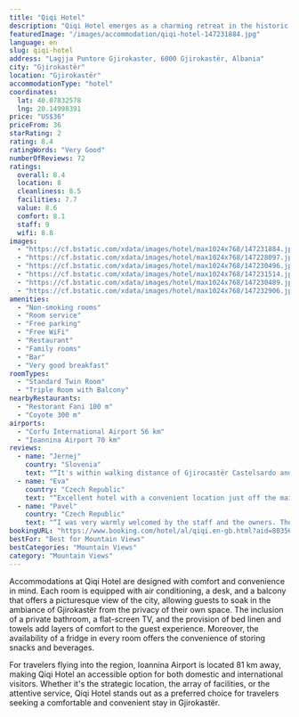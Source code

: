 ```yaml
---
title: "Qiqi Hotel"
description: "Qiqi Hotel emerges as a charming retreat in the historic heart of Gjirokastër, a mere 43 km from the serene Zaravina Lake."
featuredImage: "/images/accommodation/qiqi-hotel-147231884.jpg"
language: en
slug: qiqi-hotel
address: "Lagjja Puntore Gjirokaster, 6000 Gjirokastër, Albania"
city: "Gjirokastër"
location: "Gjirokastër"
accommodationType: "hotel"
coordinates:
  lat: 40.07832578
  lng: 20.14998391
price: "US$36"
priceFrom: 36
starRating: 2
rating: 8.4
ratingWords: "Very Good"
numberOfReviews: 72
ratings:
  overall: 8.4
  location: 8
  cleanliness: 8.5
  facilities: 7.7
  value: 8.6
  comfort: 8.1
  staff: 9
  wifi: 8.8
images:
  - "https://cf.bstatic.com/xdata/images/hotel/max1024x768/147231884.jpg?k=c0bf0a54143deef960f4df9babce2eaff5bd5a2fb96ba3f586ca762bf7d3fe7e&o=&hp=1"
  - "https://cf.bstatic.com/xdata/images/hotel/max1024x768/147228097.jpg?k=022c722f5d8595b21e7770fd2719d4723ec9c4285e6563d567ff9db7b4af5c7e&o=&hp=1"
  - "https://cf.bstatic.com/xdata/images/hotel/max1024x768/147230496.jpg?k=5dc900e970f183b46996d2fe971224032d804354f0e30389feefe80a96be6f15&o=&hp=1"
  - "https://cf.bstatic.com/xdata/images/hotel/max1024x768/147231514.jpg?k=a9dbbd8e473008350486b6a98259adc2fbfa92ffbb914d16d0271d5d881f6954&o=&hp=1"
  - "https://cf.bstatic.com/xdata/images/hotel/max1024x768/147230489.jpg?k=d92b16a5bd5466828666ea3056473ea7967a8295dcab1b89883c2371cdfa4cbb&o=&hp=1"
  - "https://cf.bstatic.com/xdata/images/hotel/max1024x768/147232906.jpg?k=77b306a2192cd5e0ed6b81b532dacf8d86f3826da288ce613c0889e58f6c9a55&o=&hp=1"
amenities:
  - "Non-smoking rooms"
  - "Room service"
  - "Free parking"
  - "Free WiFi"
  - "Restaurant"
  - "Family rooms"
  - "Bar"
  - "Very good breakfast"
roomTypes:
  - "Standard Twin Room"
  - "Triple Room with Balcony"
nearbyRestaurants:
  - "Restorant Fani 100 m"
  - "Coyote 300 m"
airports:
  - "Corfu International Airport 56 km"
  - "Ioannina Airport 70 km"
reviews:
  - name: "Jernej"
    country: "Slovenia"
    text: "“It's within walking distance of Gjirocastër Castelsardo and our rooms 25 & 26 both had beautiful view of it from the balcony. Stunning at night! The staff is helpful, responsive and friendly without being intrusive. Rooms and bathrooms aren't new...”"
  - name: "Eva"
    country: "Czech Republic"
    text: "“Excellent hotel with a convenient location just off the main road and close to the center, a cozy air-conditioned room with a balcony and wonderful mountain views. Pleasant and helpful staff, especially the unforgettable Valentina and her most...”"
  - name: "Pavel"
    country: "Czech Republic"
    text: "“I was very warmly welcomed by the staff and the owners. They were so helpful. The location of the hotel is on a main road before the roundabout. To the historical centre of Gjirokaster it is about 15 minutes walk. The room was clean and...”"
bookingURL: "https://www.booking.com/hotel/al/qiqi.en-gb.html?aid=8035640"
bestFor: "Best for Mountain Views"
bestCategories: "Mountain Views"
category: "Mountain Views"
---
```


Accommodations at Qiqi Hotel are designed with comfort and convenience in mind. Each room is equipped with air conditioning, a desk, and a balcony that offers a picturesque view of the city, allowing guests to soak in the ambiance of Gjirokastër from the privacy of their own space. The inclusion of a private bathroom, a flat-screen TV, and the provision of bed linen and towels add layers of comfort to the guest experience. Moreover, the availability of a fridge in every room offers the convenience of storing snacks and beverages.

For travelers flying into the region, Ioannina Airport is located 81 km away, making Qiqi Hotel an accessible option for both domestic and international visitors. Whether it's the strategic location, the array of facilities, or the attentive service, Qiqi Hotel stands out as a preferred choice for travelers seeking a comfortable and convenient stay in Gjirokastër.